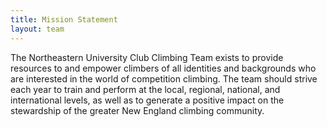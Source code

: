 ```yaml
---
title: Mission Statement
layout: team
---
```


The Northeastern University Club Climbing Team exists to provide resources to and empower climbers of all identities and backgrounds who are interested in the world of competition climbing. The team should strive each year to train and perform at the local, regional, national, and international levels, as well as to generate a positive impact on the stewardship of the greater New England climbing community.
